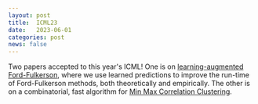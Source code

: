 ```yaml
---
layout: post
title:  ICML23
date:   2023-06-01
categories: post
news: false
---
```

Two papers accepted to this year's ICML! One is on [learning-augmented Ford-Fulkerson](https://arxiv.org/pdf/2303.00837.pdf), 
where we use learned predictions to improve the run-time of Ford-Fulkerson methods, both theoretically and empirically.
The other is on a combinatorial, fast algorithm for [Min Max Correlation Clustering](https://arxiv.org/pdf/2301.13079.pdf).